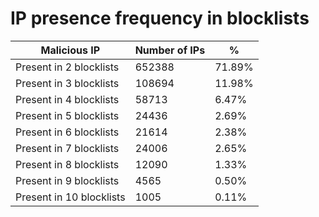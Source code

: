 # IP presence frequency in blocklists
| Malicious IP | Number of IPs | % |
|----|----|----|
| Present in 2 blocklists | 652388 | 71.89% |
| Present in 3 blocklists | 108694 | 11.98% |
| Present in 4 blocklists | 58713 | 6.47% |
| Present in 5 blocklists | 24436 | 2.69% |
| Present in 6 blocklists | 21614 | 2.38% |
| Present in 7 blocklists | 24006 | 2.65% |
| Present in 8 blocklists | 12090 | 1.33% |
| Present in 9 blocklists | 4565 | 0.50% |
| Present in 10 blocklists | 1005 | 0.11% |
